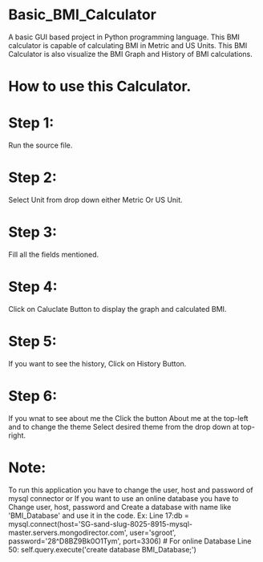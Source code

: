 # Basic_BMI_Calculator
A basic GUI based project in Python programming language. This BMI calculator is capable of calculating BMI in Metric and US Units. This BMI Calculator is also visualize the BMI Graph and History of BMI calculations.

# How to use this Calculator.
# Step 1:
Run the source file.
# Step 2:
Select Unit from drop down either Metric Or US Unit.
# Step 3:
Fill all the fields mentioned.
# Step 4: 
Click on Caluclate Button to display the graph and calculated BMI.
# Step 5:
If you want to see the history, Click on History Button.
# Step 6:
If you wnat to see about me the Click the button About me at the top-left and to change the theme Select desired theme from the drop down at top-right.

# Note:
To run this application you have to change the user, host and password of mysql connector or If you want to use an online database you have to Change user, host, password and Create a database with name like 'BMI_Database' and use it in the code.
Ex: Line 17:db = mysql.connect(host='SG-sand-slug-8025-8915-mysql-master.servers.mongodirector.com', user='sgroot', password='28^D8BZ9Bk0O1Tym', port=3306) # For online Database
Line 50: self.query.execute('create database BMI_Database;')
